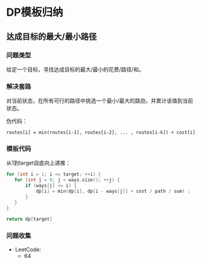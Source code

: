 # DP模板归纳
## 达成目标的最大/最小路径

### 问题类型

给定一个目标，寻找达成目标的最大/最小的花费/路径/和。

### 解决套路

对当前状态，在所有可行的路径中挑选一个最小/最大的路劲，并累计该值到当前状态。

伪代码：
```
routes[i] = min(routes[i-1], routes[i-2], ... , routes[i-k]) + cost[i]
```

### 模板代码

从1到target自底向上递推：
```cpp
for (int i = 1; i <= target; ++i) {
   for (int j = 0; j < ways.size(); ++j) {
       if (ways[j] <= i) {
           dp[i] = min(dp[i], dp[i - ways[j]] + cost / path / sum) ;
       }
   }
}
 
return dp[target]
```

### 问题收集

- LeetCode:
  - 64
  